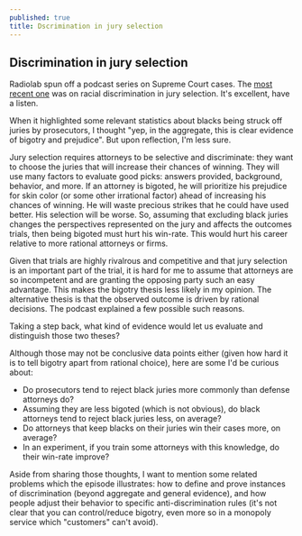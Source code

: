 ```yaml
---
published: true
title: Dscrimination in jury selection
---
```

## Discrimination in jury selection

Radiolab spun off a podcast series on Supreme Court cases. The [most recent one](http://www.wnyc.org/story/object-anyway) was on racial discrimination in jury selection. It's excellent, have a listen. 

When it highlighted some relevant statistics about blacks being struck off juries by prosecutors, I thought "yep, in the aggregate, this is clear evidence of bigotry and prejudice".
But upon reflection, I'm less sure.

Jury selection requires attorneys to be selective and discriminate: they want to choose the juries that will increase their chances of winning.
They will use many factors to evaluate good picks: answers provided, background, behavior, and more.
If an attorney is bigoted, he will prioritize his prejudice for skin color (or some other irrational factor) ahead of increasing his chances of winning. He will waste precious strikes that he could have used better. His selection will be worse. 
So, assuming that excluding black juries changes the perspectives represented on the jury and affects the outcomes trials, then being bigoted must hurt his win-rate.
This would hurt his career relative to more rational attorneys or firms.

Given that trials are highly rivalrous and competitive and that jury selection is an important part of the trial, it is hard for me to assume that attorneys are so incompetent and are granting the opposing party such an easy advantage. This makes the bigotry thesis less likely in my opinion.
The alternative thesis is that the observed outcome is driven by rational decisions. The podcast explained a few possible such reasons.

Taking a step back, what kind of evidence would let us evaluate and distinguish those two theses?

Although those may not be conclusive data points either (given how hard it is to tell bigotry apart from rational choice), here are some I'd be curious about:

- Do prosecutors tend to reject black juries more commonly than defense attorneys do?
- Assuming they are less bigoted (which is not obvious), do black attorneys tend to reject black juries less, on average?
- Do attorneys that keep blacks on their juries win their cases more, on average?
- In an experiment, if you train some attorneys with this knowledge, do their win-rate improve?

Aside from sharing those thoughts, I want to mention some related problems which the episode illustrates: how to define and prove instances of discrimination (beyond aggregate and general evidence), and how people adjust their behavior to specific anti-discrimination rules (it's not clear that you can control/reduce bigotry, even more so in a monopoly service which "customers" can't avoid).
